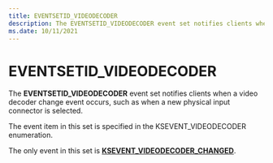 ```yaml
---
title: EVENTSETID_VIDEODECODER
description: The EVENTSETID_VIDEODECODER event set notifies clients when a video decoder change event occurs
ms.date: 10/11/2021
---
```


# EVENTSETID_VIDEODECODER

The **EVENTSETID_VIDEODECODER** event set notifies clients when a video decoder change event occurs, such as when a new physical input connector is selected.

The event item in this set is specified in the KSEVENT_VIDEODECODER enumeration.

The only event in this set is [**KSEVENT_VIDEODECODER_CHANGED**](ksevent-videodecoder-changed.md).
